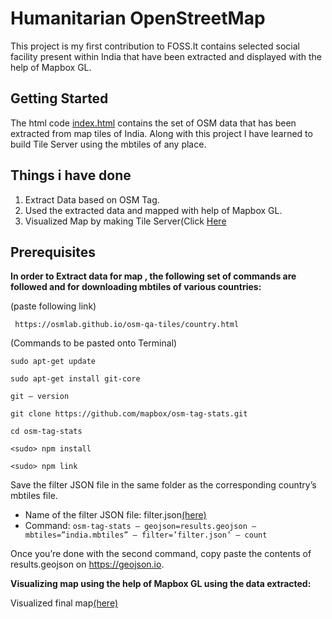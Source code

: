 # Humanitarian OpenStreetMap

This project is my first contribution to FOSS.It contains selected social facility present within India that have been extracted and displayed with the help of Mapbox GL.

## Getting Started

The html code [index.html](https://github.com/aaronakku/HOT-OSM/blob/master/index.html) contains the set of OSM data that has been extracted from map tiles of India. 
Along with this project I have learned to build Tile Server using the mbtiles of any place.

## Things i have done

1.  Extract Data based on OSM Tag.
2.  Used the extracted data and mapped with help of Mapbox GL.
3.  Visualized Map by making Tile Server(Click [Here](https://medium.com/@snehamariamsanthosh/making-of-tile-server-2ba9d397acc)

## Prerequisites

**In order to Extract data for map , the following set of commands are followed and for downloading mbtiles of various countries:**

(paste following link)
  
` https://osmlab.github.io/osm-qa-tiles/country.html`

(Commands to be pasted onto Terminal)

```
sudo apt-get update

sudo apt-get install git-core

git — version

git clone https://github.com/mapbox/osm-tag-stats.git

cd osm-tag-stats

<sudo> npm install

<sudo> npm link
```
Save the filter JSON file in the same folder as the corresponding country’s mbtiles file.
* Name of the filter JSON file: filter.json[(here)](https://github.com/aaronakku/HOT-OSM/blob/master/filter.json)
* Command:
` osm-tag-stats — geojson=results.geojson — mbtiles=”india.mbtiles” — filter=’filter.json’ — count `

Once you’re done with the second command, copy paste the contents of results.geojson on https://geojson.io.

**Visualizing map using the help of Mapbox GL using the data extracted:**

Visualized final map[(here)](https://github.com/aaronakku/HOT-OSM/blob/master/OSM.png)
